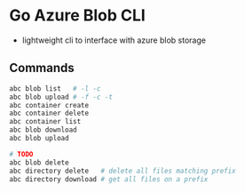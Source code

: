 # Go Azure Blob CLI
- lightweight cli to interface with azure blob storage

## Commands
```bash
abc blob list   # -l -c
abc blob upload # -f -c -t
abc container create
abc container delete
abc container list
abc blob download
abc blob upload

# TODO
abc blob delete
abc directory delete   # delete all files matching prefix
abc directory download # get all files on a prefix
```

